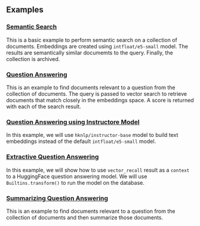 ## Examples

### [Semantic Search](./semantic_search.js)
This is a basic example to perform semantic search on a collection of documents. Embeddings are created using `intfloat/e5-small` model. The results are semantically similar documemts to the query. Finally, the collection is archived.

### [Question Answering](./question_answering.js)
This is an example to find documents relevant to a question from the collection of documents. The query is passed to vector search to retrieve documents that match closely in the embeddings space. A score is returned with each of the search result.

### [Question Answering using Instructore Model](./question_answering_instructor.js)
In this example, we will use `hknlp/instructor-base` model to build text embeddings instead of the default `intfloat/e5-small` model.

### [Extractive Question Answering](./extractive_question_answering.js)
In this example, we will show how to use `vector_recall` result as a `context` to a HuggingFace question answering model. We will use `Builtins.transform()` to run the model on the database.

### [Summarizing Question Answering](./summarizing_question_answering.js)
This is an example to find documents relevant to a question from the collection of documents and then summarize those documents.
